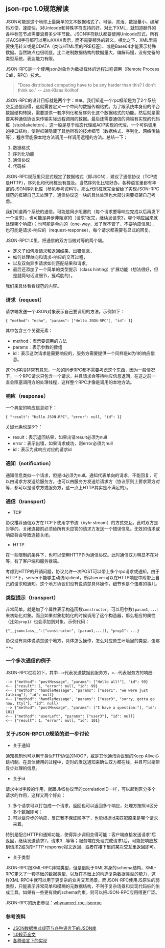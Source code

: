 ## json-rpc 1.0规范解读

JSON可能是这个地球上最简单的文本数据格式了，可读、灵活、数据量小，编解码方便、速度快，对Unicode和特殊字符支持的好。对比下XML，就知道额外的各种标签节点需要浪费多少字节数。JSON字符默认都要使用Unicode形式，所有非ACSII字符都可以用\uXXXX表示，而不需要额外的转义。相比之下，XML里需要使用转义或是CDATA（类似HTML里的PRE标签）、或是Base64才能表示特殊数据。当然缺点也很明显，比二进制数据结构的数据量大，编解码慢，没有完备的类型系统，表达能力有限。

JSON-RPC是一个使用json对象作为数据载体的远程过程调用（Remote Process Call，RPC）技术。

> "Does distributed computing have to be any harder than this? I don't think so." -- Jan-Klaas Kollhof 

JSON-RPC的设计目标就是两个字：`简单`。我们知道一个rpc框架是为了2个系统交互通信用得，这就需要定义一个中间的数据传输格式。为了跟系统本身用的平台数据结构转换，需要提供一套序列化和反序列化这个数据格式的功能。然后就是需要某种通信协议来传输实际远程调用的数据。最后还需要通信的两端有实现的代码桩（stub&skeleton），这一般是基于动态代理或AOP实现的代理，一个可供调用的接口结构，使得框架隐藏了其他所有的技术细节（数据格式、序列化、网络传输等），程序里能像本地方法调用一样调用远程的方法。总结一下：

1. 数据格式
1. 序列化功能
1. 通信协议
1. 代码桩

JSON-RPC规范里只显式规定了数据格式（即JSON），建议了通信协议（TCP或是HTTP），序列化和代码桩没有提及。当然序列化比较好办，各种语言里都有丰富的JSON序列化库（参见参考资料1）。那么代码桩就完全留给了实现JSON-RPC规范的框架自己去处理了，通信协议这一块的具体处理也大部分需要框架自己考虑。

我们知道两个系统的通信，可能是同步阻塞的（每个请求要等响应完成以后再发下一个请求），也可能是异步非阻塞的（请求1发完，继续发请求2，哪个响应回来就处理哪个响应）；也可能是单向的（one-way，发了就不管了、不要响应信息），也可能是请求-响应的（request-response），每个请求都需要有显式的回复。

JSON-RPC1.0里，把通信的双方当做对等的两个端。

- 定义了如何发请求和返回结果、出错信息，
- 如何处理单向和请求-响应的交互过程，
- 以及双向异步请求如何匹配结果和请求，
- 最后还添加了一个简单的类型提示（class hinting）扩展功能（想法很好，但是就两句话没细节，挺鸡肋的）。

我们来具体看看规范的内容。

### 请求（request）
请求端发送一个JSON对象表示自己要调用的方法，示例如下：

	{ "method": "echo", "params": ["Hello JSON-RPC"], "id": 1}

其中包含三个关键元素：

- method：表示要调用的方法
- params：表示参数的数组
- id：表示这次请求是需要响应的，服务方需要提供一个同样是id为1的响应信息。

这个id字段非常有意思，一般的同步RPC都不需要考虑这个东西，因为一般情况下，一个RPC请求只包含一个请求，并且请求会等待响应信息返回，在这之前一直会阻塞调用方的处理线程，这样整个RPC才像是调用的本地方法。

### 响应（response）

一个典型的响应信息如下：

	{ "result": "Hello JSON-RPC", "error": null, "id": 1}

关键元素也是3个：

- result：表示返回结果，如果出错result必须为null
- error：表示出错，如果请求成功，则error必须为null
- id：表示为此响应对应的请求id

### 通知（notification）

通知信息类似一个请求，但是id必须为null。通知代表单向的请求，不能回复，可以由请求方发送给服务方，也可以由服务方发送给请求方（协议原则上要求双方对等，都可以是请求方或服务方，这一点上HTTP其实是不满足的）。

### 通信（transport）

* TCP

协议推荐通信双方在TCP下使用字节流（byte stream）的方式交互。此时双方是对等的。关闭连接前必须给所有未应答的请求方发送一个错误信息。无效的请求或响应将会导致连接关闭。

* HTTP

在一些限制的条件下，也可以使用HTTP作为通信协议。此时通信双方明显不在对等，有了客户端和服务器端。

考虑到HTTP的开销问题，协议允许一次POST可以带上多个rpc请求或通知。由于HTTP下，server不能够主动访问client，所以server可以在HTTP响应中附带上自己的请求和通知。这个地方协议们没有说清楚具体操作，细节也是个蛋疼的事儿。

### 类型提示（transport）

非常简单，就是加了个属性表示构造函数`constructor`，可以用参数`[param1,...]`来初始化对象。而且如果对象初始化的时候调用了这个构造器，那么相应的属性（比如`prop1`）也会添加到对象，示例代码：

	{"__jsonclass__":["constructor", [param1,...]], "prop1": ...}

协议没有具体说清楚这个地方，具体怎么操作，怎么对应原生环境里的类型，蛋疼++。

### 一个多次通信的例子

JSON-RPC过程如下，其中`-->`代表发送数据到服务方，`<--`代表服务方的响应:

	--> {"method": "postMessage", "params": ["Hello all!"], "id": 99}
	<-- {"result": 1, "error": null, "id": 99}
	<-- {"method": "handleMessage", "params": ["user1", "we were just talking"], "id": null}
	<-- {"method": "handleMessage", "params": ["user3", "sorry, gotta go now, ttyl"], "id": null}
	--> {"method": "postMessage", "params": ["I have a question:"], "id": 101}
	<-- {"method": "userLeft", "params": ["user3"], "id": null}
	<-- {"result": 1, "error": null, "id": 101}

### 关于JSON-RPC1.0规范的进一步讨论

* 关于通知

通知机制也可以用于类似FTP协议的NOOP，或是其他通讯协议里的Keep Alive心跳机制。在具体使用的过程中，定时的发送通知来确认双方都在线，并且可以捎带异步处理的信息。

* 关于id

请求中id字段的作用，就跟JMS协议里的correlationID一样，可以起到区分多个请求的作用，这样又两个好处：

1. 多个请求可以打包成一个请求，返回也可以返回多个响应，处理方按照id区分多个数据即可；
1. 可以做异步的响应，反正我不保证顺序了，也能根据id来匹配原来是哪个请求来着。

特别是配合HTTP和通知功能，使得异步调用变得可能：客户端直接发送请求1后返回，继续发送请求2，请求3...等等；服务端在处理完成请求1后，可能把响应放到请求2或3的HTTP response报文返回，或者在接下里的某次交互里返回即可。

* 关于类型

JSON-RPC跟XML-RPC非常类型，但是借助于XML本身的schema结构，XML-RPC定义了一套基础的数据类型、以及在基础上的构造复杂数据类型的能力，这样XML-RPC中就可以用于更复杂的业务交互场景。而JSON-RPC使用JS原生的弱类型，只能表示非常简单和模糊的元数据结构，不利于复杂场景和实现代码桩的生成工具。如果有一些更有效的schema约束，则可以把JSON-RPC应用得更广泛。

JSON-RPC的历史参见：[whynamed-rpc-jsonrpc](https://github.com/kimmking/whynamed/blob/master/rpc/jsonrpc.md)


### 参考资料

- [JSON数据格式规范与各种语言下的JSON库](http://www.json.org/)
- [1.0规范全文](http://json-rpc.org/wiki/specification)
- [各种语言下的实现](http://json-rpc.org/wiki/implementations)

